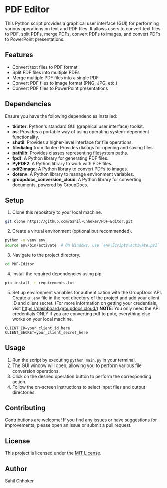 # PDF Editor

This Python script provides a graphical user interface (GUI) for performing various operations on text and PDF files. It allows users to convert text files to PDF, split PDFs, merge PDFs, convert PDFs to images, and convert PDFs to PowerPoint presentations.

## Features

- Convert text files to PDF format
- Split PDF files into multiple PDFs
- Merge multiple PDF files into a single PDF
- Convert PDF files to image format (PNG, JPG, etc.)
- Convert PDF files to PowerPoint presentations

## Dependencies

Ensure you have the following dependencies installed:

- **tkinter**: Python's standard GUI (graphical user interface) toolkit.
- **os**: Provides a portable way of using operating system-dependent functionality.
- **shutil**: Provides a higher-level interface for file operations.
- **filedialog** from tkinter: Provides dialogs for opening and saving files.
- **pathlib**: Provides classes representing filesystem paths.
- **fpdf**: A Python library for generating PDF files.
- **PyPDF2**: A Python library to work with PDF files.
- **pdf2image**: A Python library to convert PDFs to images.
- **dotenv**: A Python library to manage environment variables.
- **groupdocs_conversion_cloud**: A Python library for converting documents, powered by GroupDocs.

## Setup

1. Clone this repository to your local machine.

```bash
git clone https://github.com/Sahil-Chhoker/PDF-Editor.git
```

2. Create a virtual environment (optional but recommended).

```bash
python -m venv env
source env/bin/activate  # On Windows, use `env\Scripts\activate.ps1`
```

3. Navigate to the project directory.

```bash
cd PDF-Editor
```

4. Install the required dependencies using pip.

```bash
pip install -r requirements.txt
```

5. Set up environment variables for authentication with the GroupDocs API. Create a `.env` file in the root directory of the project and add your client ID and client secret. (For more information on getting your credentials, visit https://dashboard.groupdocs.cloud/)
   **NOTE**: You only need the API credentials ONLY if you are converting pdf to pptx, everything else works on your local machine.

```
CLIENT_ID=your_client_id_here
CLIENT_SECRET=your_client_secret_here
```

## Usage

1. Run the script by executing `python main.py` in your terminal.
2. The GUI window will open, allowing you to perform various file conversion operations.
3. Click on the desired operation button to perform the corresponding action.
4. Follow the on-screen instructions to select input files and output directories.

## Contributing

Contributions are welcome! If you find any issues or have suggestions for improvements, please open an issue or submit a pull request.

## License

This project is licensed under the [MIT License](LICENSE).

## Author

Sahil Chhoker
